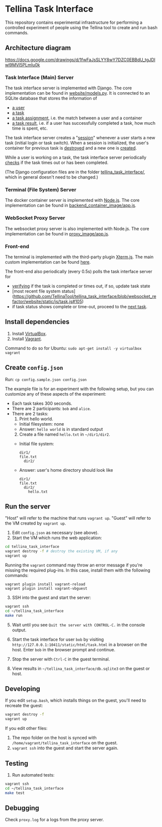 # Tellina Task Interface

This repository contains experimental infrastructure for performing
a controlled experiment of people using the Tellina tool to create
and run bash commands.

## Architecture diagram

https://docs.google.com/drawings/d/1fwFaJsSLYY8wY7DZC0EBBdU_tgJDlwl9MVl5PLmIu0k

### Task Interface (Main) Server

The task interface server is implemented with Django. The core implementation can be found in [website/models.py](https://github.com/TellinaTool/tellina_task_interface/blob/2321d22147ad2226bc2fbdcfdc18e969794343ec/website/models.py). It is connected to an SQLite database that stores the information of
* [a user](https://github.com/TellinaTool/tellina_task_interface/blob/websocket_refactor/website/models.py#L459)
* [a task](https://github.com/TellinaTool/tellina_task_interface/blob/websocket_refactor/website/models.py#L114)
* [a task assignment](https://github.com/TellinaTool/tellina_task_interface/blob/websocket_refactor/website/models.py#L208), i.e. the match between a user and a container
* [a task result](https://github.com/TellinaTool/tellina_task_interface/blob/websocket_refactor/website/models.py#L154), i.e. if a user has successfully completed a task, how much time is spent, etc.

The task interface server creates a "[session](https://github.com/TellinaTool/tellina_task_interface/blob/websocket_refactor/website/models.py#L208)" whenever a user starts a new task (initial login or task switch). When a session is initialized, the user's container for previous task is [destroyed](https://github.com/TellinaTool/tellina_task_interface/blob/websocket_refactor/website/models.py#L296) and a new one is [created](https://github.com/TellinaTool/tellina_task_interface/blob/websocket_refactor/website/models.py#L303). 

While a user is working on a task, the task interface server periodically [checks](https://github.com/TellinaTool/tellina_task_interface/blob/2321d22147ad2226bc2fbdcfdc18e969794343ec/website/models.py) if the task times out or has been completed.

(The Django configuration files are in the folder [tellina_task_interface/](https://github.com/TellinaTool/tellina_task_interface/tree/websocket_refactor/tellina_task_interface), which in general doesn't need to be changed.)

### Terminal (File System) Server

The docker container server is implemented with [Node.js](https://nodejs.org/en/). The core implementation can be found in [backend_container_image/app.js](https://github.com/TellinaTool/tellina_task_interface/blob/websocket_refactor/backend_container_image/app.js).

### WebSocket Proxy Server

The websocket proxy server is also implemented with Node.js. The core implementation can be found in [proxy_image/app.js](https://github.com/TellinaTool/tellina_task_interface/blob/websocket_refactor/proxy_image/app.js).

### Front-end

The terminal is implemented with the third-party plugin [Xterm.js](https://github.com/TellinaTool/tellina_task_interface/tree/websocket_refactor/website/static/lib/xterm.js). The main custom implementation can be found [here](https://github.com/TellinaTool/tellina_task_interface/blob/websocket_refactor/website/static/js/task.js).

The front-end also periodically (every 0.5s) polls the task interface server for 
* [verifying](https://github.com/TellinaTool/tellina_task_interface/blob/websocket_refactor/website/static/js/task.js#97) if the task is completed or times out, if so, update task state 
* [most recent file system status] (https://github.com/TellinaTool/tellina_task_interface/blob/websocket_refactor/website/static/js/task.js#105)
* if task status shows complete or time-out, proceed to the [next task](https://github.com/TellinaTool/tellina_task_interface/blob/websocket_refactor/website/static/js/task.js#20).

## Install dependencies

1. Install [VirtualBox](https://www.virtualbox.org/wiki/Downloads).
2. Install [Vagrant](https://www.vagrantup.com/downloads.html).

Command to do so for Ubuntu: `sudo apt-get install -y virtualbox vagrant`

## Create `config.json`

Run: `cp config.sample.json config.json`

The example file is for an experiment with the following setup,
but you can customize any of these aspects of the experiment:

* Each task takes 300 seconds.
* There are 2 participants: `bob` and `alice`.
* There are 2 tasks:
  1. Print hello world.
    * Initial filesystem: none
    * Answer: `hello world` is in standard output
  2. Create a file named `hello.txt` in `~/dir1/dir2`.
    * Initial file system:

       ```
       dir1/
       file.txt
         dir2/
       ```

    * Answer: user's home directory should look like

       ```
       dir1/
       file.txt
         dir2/
           hello.txt
       ```

## Run the server

"Host" will refer to the machine that runs `vagrant up`.
"Guest" will refer to the VM created by `vagrant up`.

1. Edit `config.json` as necessary (see above).
2. Start the VM which runs the web application:

  ```bash
  cd tellina_task_interface
  vagrant destroy -f # destroy the existing VM, if any
  vagrant up
  ```
  Running the `vagrant` command may throw an error message if you're missing the required plug-ins. In this case, install them with the following commands:

  ```
  vagrant plugin install vagrant-reload
  vagrant plugin install vagrant-vbguest
  ```

3. SSH into the guest and start the server:

  ```bash
  vagrant ssh
  cd ~/tellina_task_interface
  make run
  ```

5. Wait until you see `Quit the server with CONTROL-C.` in the console output.

6. Start the task interface for user `bob` by visiting
   `http://127.0.0.1:10411/static/html/task.html` in a browser on the host.
   Enter `bob` in the browser prompt and continue.

7. Stop the server with `Ctrl-C` in the guest terminal.

8. View results in `~/tellina_task_interface/db.sqlite3` on the guest or host.

## Developing

If you edit `setup.bash`, which installs things on the guest, you'll need to
recreate the guest:

```bash
vagrant destroy -f
vagrant up
```

If you edit other files:

1. The repo folder on the host is synced with
   `/home/vagrant/tellina_task_interface` on the guest.
2. `vagrant ssh` into the guest and start the server again.

## Testing

1. Run automated tests:

  ```bash
  vagrant ssh
  cd ~/tellina_task_interface
  make test
  ```

## Debugging

Check `proxy.log` for a logs from the proxy server.
